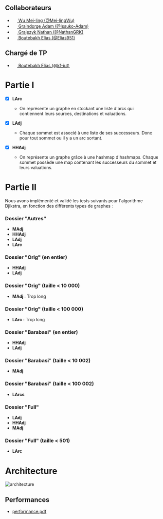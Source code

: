## Collaborateurs
- [<img src="https://avatars.githubusercontent.com/u/165828868?s=64&v=4" width="16" height="16"> Wu Mei-ling (@Mei-lingWu)](https://github.com/GGassiat)
- [<img src="https://avatars.githubusercontent.com/u/100547995?s=64&v=4" width="16" height="16"> Graindorge Adam (@Issuko-Adam)](https://github.com/Issuko-Adam)
- [<img src="https://avatars.githubusercontent.com/u/166369044?s=64&v=4" width="16" height="16"> Grajezyk Nathan (@NathanGRK)](https://github.com/NathanGRK)
- [<img src="https://avatars.githubusercontent.com/u/166443149?s=64&v=4" width="16" height="16"> Boutebakh Elias (@Elias951)](https://github.com/elias951)
## Chargé de TP
- [<img src="https://avatars.githubusercontent.com/u/128971727?v=4" width="16" height="16"> Boutebakh Elias (@kf-iut)](https://github.com/kf-iut)


# Partie I

- [x] **LArc**
  - On représente un graphe en stockant une liste d'arcs qui contiennent leurs sources, destinations et valuations.
  
- [x] **LAdj**
  - Chaque sommet est associé à une liste de ses successeurs. Donc pour tout sommet ou il y a un arc sortant.
  
- [x] **HHAdj**
  - On représente un graphe grâce à une hashmap d'hashmaps. Chaque sommet possède une map contenant les successeurs du sommet et leurs valuations.


# Partie II

Nous avons implémenté et validé les tests suivants pour l'algorithme Djikstra, en fonction des différents types de graphes :

### Dossier "Autres"

- **MAdj**
- **HHAdj**
- **LAdj**
- **LArc**

### Dossier "Orig" (en entier)

- **HHAdj**
- **LAdj**

### Dossier "Orig" (taille < 10 000)

- **MAdj** : Trop long

### Dossier "Orig" (taille < 100 000)

- **LArc** : Trop long

### Dossier "Barabasi" (en entier)

- **HHAdj**
- **LAdj**

### Dossier "Barabasi" (taille < 10 002)

- **MAdj**

### Dossier "Barabasi" (taille < 100 002)

- **LArcs**

### Dossier "Full"

- **LAdj**
- **HHAdj**
- **MAdj**

### Dossier "Full" (taille < 501)

- **LArc**

# Architecture

![architecture](https://github.com/Issuko-Adam/SAE-GRAPH/assets/100547995/9eb6e497-49ec-4eac-b7c4-b33634ba4925)

## Performances

- [performance.pdf](https://github.com/Issuko-Adam/SAE-GRAPH/files/15448207/performance.pdf)

